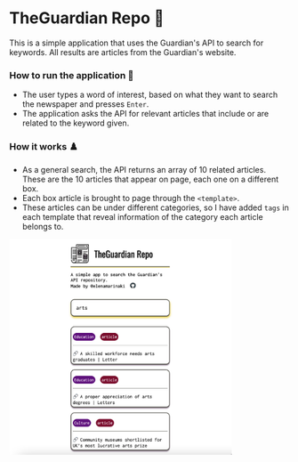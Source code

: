 # TheGuardian Repo 📰

This is a simple application that uses the Guardian's API to search for keywords. All results are articles from the Guardian's website.

### How to run the application 🎲
- The user types a word of interest, based on what they want to search the newspaper and presses `Enter`.
- The application asks the API for relevant articles that include or are related to the keyword given.


### How it works ♟️
- As a general search, the API returns an array of 10 related articles. These are the 10 articles that appear on page, each one on a different box.
- Each box article is brought to page through the `<template>`.
- These articles can be under different categories, so I have added `tags` in each template that reveal information of the category each article belongs to.

<img src="app-screenshots/screen_1.png" width="400"/>